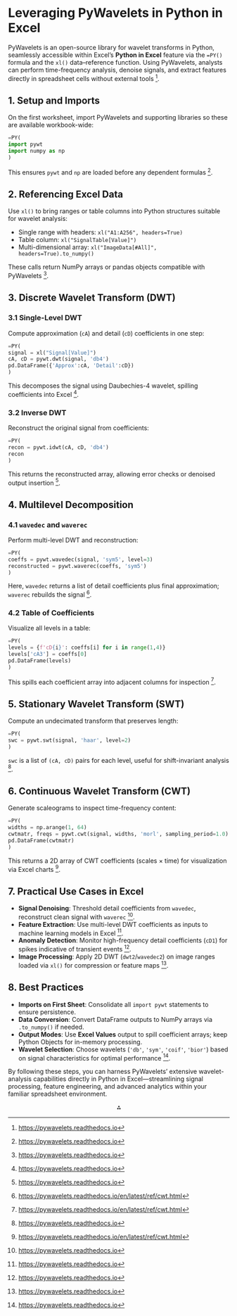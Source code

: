 # Leveraging PyWavelets in Python in Excel

PyWavelets is an open-source library for wavelet transforms in Python, seamlessly accessible within Excel’s **Python in Excel** feature via the `=PY()` formula and the `xl()` data–reference function. Using PyWavelets, analysts can perform time-frequency analysis, denoise signals, and extract features directly in spreadsheet cells without external tools [^33_1].

## 1. Setup and Imports

On the first worksheet, import PyWavelets and supporting libraries so these are available workbook-wide:

```python
=PY(
import pywt
import numpy as np
)
```

This ensures `pywt` and `np` are loaded before any dependent formulas [^33_1].

## 2. Referencing Excel Data

Use `xl()` to bring ranges or table columns into Python structures suitable for wavelet analysis:

- Single range with headers: `xl("A1:A256", headers=True)`
- Table column: `xl("SignalTable[Value]")`
- Multi-dimensional array: `xl("ImageData[#All]", headers=True).to_numpy()`

These calls return NumPy arrays or pandas objects compatible with PyWavelets [^33_1].

## 3. Discrete Wavelet Transform (DWT)

### 3.1 Single-Level DWT

Compute approximation (`cA`) and detail (`cD`) coefficients in one step:

```python
=PY(
signal = xl("Signal[Value]")
cA, cD = pywt.dwt(signal, 'db4')
pd.DataFrame({'Approx':cA, 'Detail':cD})
)
```

This decomposes the signal using Daubechies-4 wavelet, spilling coefficients into Excel [^33_1].

### 3.2 Inverse DWT

Reconstruct the original signal from coefficients:

```python
=PY(
recon = pywt.idwt(cA, cD, 'db4')
recon
)
```

This returns the reconstructed array, allowing error checks or denoised output insertion [^33_1].

## 4. Multilevel Decomposition

### 4.1 `wavedec` and `waverec`

Perform multi-level DWT and reconstruction:

```python
=PY(
coeffs = pywt.wavedec(signal, 'sym5', level=3)
reconstructed = pywt.waverec(coeffs, 'sym5')
)
```

Here, `wavedec` returns a list of detail coefficients plus final approximation; `waverec` rebuilds the signal [^33_2].

### 4.2 Table of Coefficients

Visualize all levels in a table:

```python
=PY(
levels = {f'cD{i}': coeffs[i] for i in range(1,4)}
levels['cA3'] = coeffs[0]
pd.DataFrame(levels)
)
```

This spills each coefficient array into adjacent columns for inspection [^33_2].

## 5. Stationary Wavelet Transform (SWT)

Compute an undecimated transform that preserves length:

```python
=PY(
swc = pywt.swt(signal, 'haar', level=2)
)
```

`swc` is a list of `(cA, cD)` pairs for each level, useful for shift-invariant analysis [^33_1].

## 6. Continuous Wavelet Transform (CWT)

Generate scaleograms to inspect time-frequency content:

```python
=PY(
widths = np.arange(1, 64)
cwtmatr, freqs = pywt.cwt(signal, widths, 'morl', sampling_period=1.0)
pd.DataFrame(cwtmatr)
)
```

This returns a 2D array of CWT coefficients (scales × time) for visualization via Excel charts [^33_2].

## 7. Practical Use Cases in Excel

- **Signal Denoising**: Threshold detail coefficients from `wavedec`, reconstruct clean signal with `waverec` [^33_1].
- **Feature Extraction**: Use multi-level DWT coefficients as inputs to machine learning models in Excel [^33_1].
- **Anomaly Detection**: Monitor high-frequency detail coefficients (`cD1`) for spikes indicative of transient events [^33_1].
- **Image Processing**: Apply 2D DWT (`dwt2`/`wavedec2`) on image ranges loaded via `xl()` for compression or feature maps [^33_1].


## 8. Best Practices

- **Imports on First Sheet**: Consolidate all `import pywt` statements to ensure persistence.
- **Data Conversion**: Convert DataFrame outputs to NumPy arrays via `.to_numpy()` if needed.
- **Output Modes**: Use **Excel Values** output to spill coefficient arrays; keep Python Objects for in-memory processing.
- **Wavelet Selection**: Choose wavelets (`'db'`, `'sym'`, `'coif'`, `'bior'`) based on signal characteristics for optimal performance [^33_1].

By following these steps, you can harness PyWavelets’ extensive wavelet-analysis capabilities directly in Python in Excel—streamlining signal processing, feature engineering, and advanced analytics within your familiar spreadsheet environment.

<div style="text-align: center">⁂</div>

[^33_1]: https://pywavelets.readthedocs.io
[^33_2]: https://pywavelets.readthedocs.io/en/latest/ref/cwt.html
[^33_3]: https://pypi.org/project/PyWavelets/
[^33_4]: https://github.com/PyWavelets/pywt
[^33_5]: https://pypi.org/project/PyWavelets/0.2.2/
[^33_6]: https://gitee.com/mirrors_holgern/pywt?skip_mobile=true
[^33_7]: https://pywavelets.readthedocs.io/en/latest/ref/wavelets.html
[^33_8]: https://www.programcreek.com/python/example/127934/pywt.dwt
[^33_9]: https://wenku.csdn.net/answer/0b5e2154677642ebb6392a184a6988c6
[^33_10]: https://github.com/PyWavelets
